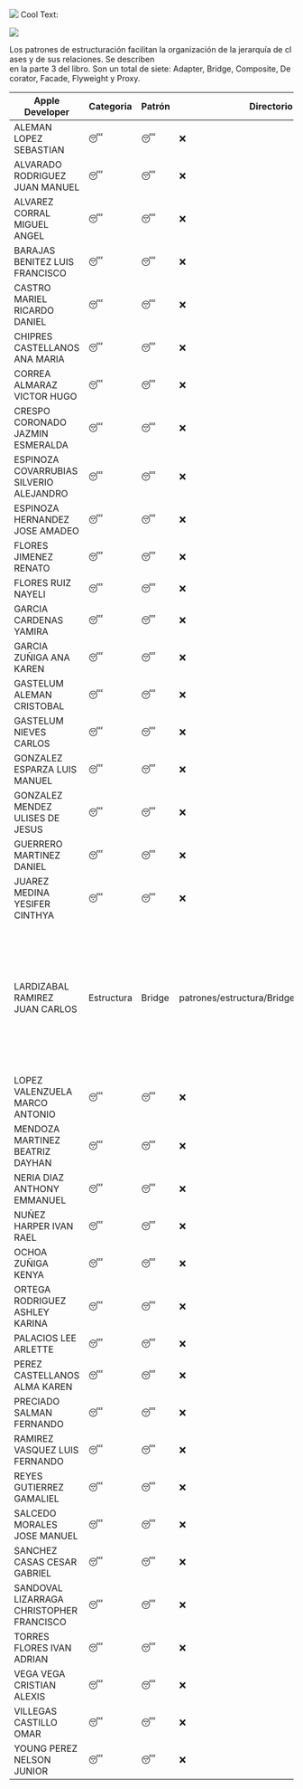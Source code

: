 ![](https://images.cooltext.com/4892935.png)
<a href="http://cooltext.com" target="_top"><img src="https://cooltext.com/images/ct_pixel.gif" width="80" height="15" alt="Cool Text: Logo and Graphics Generator" border="0" /></a>


![](http://1.bp.blogspot.com/-6jGRDxFYAGA/UUHYlmD6D8I/AAAAAAAAAE8/H5Pa8x98rCA/s1600/GOF.png)

Los patrones de estructuración facilitan la organización de la jerarquía de clases y de sus relaciones. Se describen 
en la parte 3 del libro. Son un total de siete: Adapter, Bridge, Composite, Decorator, Facade, Flyweight y Proxy.

| Apple Developer | Categoria | Patrón | Directorio | Definición |
|------------------------------------------|------------|------------|------------|------------|
| ALEMAN LOPEZ SEBASTIAN | :sleeping: | :sleeping: | :x: | :sleeping: |
| ALVARADO RODRIGUEZ JUAN MANUEL | :sleeping: | :sleeping: | :x: | :sleeping: |
| ALVAREZ CORRAL MIGUEL ANGEL | :sleeping: | :sleeping: | :x: | :sleeping: |
| BARAJAS BENITEZ LUIS FRANCISCO | :sleeping: | :sleeping: | :x: | :sleeping: |
| CASTRO MARIEL RICARDO DANIEL | :sleeping: | :sleeping: | :x: | :sleeping: |
| CHIPRES CASTELLANOS ANA MARIA | :sleeping: | :sleeping: | :x: | :sleeping: |
| CORREA ALMARAZ VICTOR HUGO | :sleeping: | :sleeping: | :x: | :sleeping: |
| CRESPO CORONADO JAZMIN ESMERALDA | :sleeping: | :sleeping: | :x: | :sleeping: |
| ESPINOZA COVARRUBIAS SILVERIO ALEJANDRO | :sleeping: | :sleeping: | :x: | :sleeping: |
| ESPINOZA HERNANDEZ JOSE AMADEO | :sleeping: | :sleeping: | :x: | :sleeping: |
| FLORES JIMENEZ RENATO | :sleeping: | :sleeping: | :x: | :sleeping: |
| FLORES RUIZ NAYELI | :sleeping: | :sleeping: | :x: | :sleeping: |
| GARCIA CARDENAS YAMIRA | :sleeping: | :sleeping: | :x: | :sleeping: |
| GARCIA ZUÑIGA ANA KAREN | :sleeping: | :sleeping: | :x: | :sleeping: |
| GASTELUM ALEMAN CRISTOBAL | :sleeping: | :sleeping: | :x: | :sleeping: |
| GASTELUM NIEVES CARLOS | :sleeping: | :sleeping: | :x: | :sleeping: |
| GONZALEZ ESPARZA LUIS MANUEL | :sleeping: | :sleeping: | :x: | :sleeping: |
| GONZALEZ MENDEZ ULISES DE JESUS | :sleeping: | :sleeping: | :x: | :sleeping: |
| GUERRERO MARTINEZ DANIEL | :sleeping: | :sleeping: | :x: | :sleeping: |
| JUAREZ MEDINA YESIFER CINTHYA | :sleeping: | :sleeping: | :x: | :sleeping: |
| LARDIZABAL RAMIREZ JUAN CARLOS | Estructura | Bridge | patrones/estructura/Bridge/LardizabalJuan | es una técnica usada en programación para desacoplar una abstracción de su implementación, de manera que ambas puedan ser modificadas independientemente sin necesidad de alterar por ello la otra. |
| LOPEZ VALENZUELA MARCO ANTONIO | :sleeping: | :sleeping: | :x: | :sleeping: |
| MENDOZA MARTINEZ BEATRIZ DAYHAN | :sleeping: | :sleeping: | :x: | :sleeping: |
| NERIA DIAZ ANTHONY EMMANUEL | :sleeping: | :sleeping: | :x: | :sleeping: |
| NUÑEZ HARPER IVAN RAEL | :sleeping: | :sleeping: | :x: | :sleeping: |
| OCHOA ZUÑIGA KENYA | :sleeping: | :sleeping: | :x: | :sleeping: |
| ORTEGA RODRIGUEZ ASHLEY KARINA | :sleeping: | :sleeping: | :x: | :sleeping: |
| PALACIOS LEE ARLETTE | :sleeping: | :sleeping: | :x: | :sleeping: |
| PEREZ CASTELLANOS ALMA KAREN | :sleeping: | :sleeping: | :x: | :sleeping: |
| PRECIADO SALMAN FERNANDO | :sleeping: | :sleeping: | :x: | :sleeping: |
| RAMIREZ VASQUEZ LUIS FERNANDO | :sleeping: | :sleeping: | :x: | :sleeping: |
| REYES GUTIERREZ GAMALIEL | :sleeping: | :sleeping: | :x: | :sleeping: |
| SALCEDO MORALES JOSE MANUEL | :sleeping: | :sleeping: | :x: | :sleeping: |
| SANCHEZ CASAS CESAR GABRIEL | :sleeping: | :sleeping: | :x: | :sleeping: |
| SANDOVAL LIZARRAGA CHRISTOPHER FRANCISCO | :sleeping: | :sleeping: | :x: | :sleeping: |
| TORRES FLORES IVAN ADRIAN | :sleeping: | :sleeping: | :x: | :sleeping: |
| VEGA VEGA CRISTIAN ALEXIS | :sleeping: | :sleeping: | :x: | :sleeping: |
| VILLEGAS CASTILLO OMAR | :sleeping: | :sleeping: | :x: | :sleeping: |
| YOUNG PEREZ NELSON JUNIOR | :sleeping: | :sleeping: | :x: | :sleeping: |
